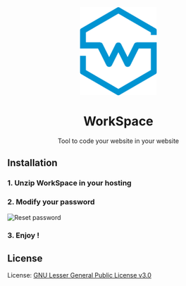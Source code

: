 <div align="center" color="#0094D2">
	<img src="https://github.com/TheRolfFR/Workspace/blob/master/img/workspace_logo_no_bg.png?raw=true" height="200" alt="W" /><br>
	<h1>WorkSpace</h1>
	<p> Tool to code your website in your website </p>
</div>


## Installation
### 1. Unzip WorkSpace in your hosting
### 2. Modify your password

<img src="https://image.noelshack.com/fichiers/2018/06/7/1518371533-screenshot-2018-2-11-workspace-1.jpg" alt="Reset password" />

### 3. Enjoy !

## License

License: <a href="https://raw.githubusercontent.com/TheRolfFR/WorkSpace/master/LICENSE">GNU Lesser General Public License v3.0</a>
